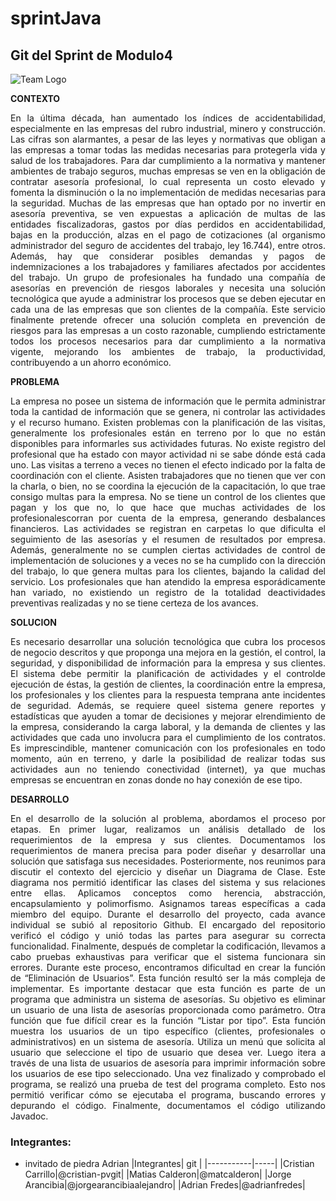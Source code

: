 # sprintJava
## Git del Sprint de Modulo4

![Team Logo](https://user-images.githubusercontent.com/112448130/226374179-2dbadb95-d30b-4fb9-9635-ac43e40ed2ec.png)




**CONTEXTO**

<p align="justify">En la última década, han aumentado los índices de accidentabilidad, especialmente en las empresas del rubro industrial, minero y construcción. Las cifras son alarmantes, a pesar de las leyes y normativas que obligan a las empresas a tomar todas las medidas necesarias para protegerla vida y salud de los trabajadores. Para dar cumplimiento a la normativa y mantener ambientes de trabajo seguros, muchas empresas se ven en la obligación de contratar asesoría profesional, lo cual representa un costo elevado y fomenta la disminución o la no implementación de medidas necesarias para la seguridad. Muchas de las empresas que han optado por no invertir en asesoría preventiva, se ven expuestas a aplicación de multas de las entidades fiscalizadoras, gastos por días perdidos en accidentabilidad, bajas en la producción, alzas en el pago de cotizaciones (al organismo administrador del seguro de accidentes del trabajo, ley 16.744), entre otros. Además, hay que considerar posibles demandas y pagos de indemnizaciones a los trabajadores y familiares afectados por accidentes del trabajo.
Un grupo de profesionales ha fundado una compañía de asesorías en prevención de riesgos laborales y necesita una solución tecnológica que ayude a administrar los procesos que se deben ejecutar en cada una de las empresas que son clientes de la compañía. Este servicio finalmente pretende ofrecer una solución completa en prevención de riesgos para las empresas a un costo razonable, cumpliendo estrictamente todos los procesos necesarios para dar cumplimiento a la normativa vigente, mejorando los ambientes de trabajo, la productividad, contribuyendo a un ahorro económico.</p>

**PROBLEMA**

<p align="justify">La empresa no posee un sistema de información que le permita administrar toda la cantidad de información que se genera, ni controlar las actividades y el recurso humano. Existen problemas con la planificación de las visitas, generalmente los profesionales están en terreno por lo que no están disponibles para informarles sus actividades futuras.
No existe registro del profesional que ha estado con mayor actividad ni se sabe dónde está cada uno. Las visitas a terreno a veces no tienen el efecto indicado por la falta de coordinación con el cliente. Asisten trabajadores que no tienen que ver con la charla, o bien, no se coordina la ejecución de la capacitación, lo que trae consigo multas para la empresa. No se tiene un control de los clientes que pagan y los que no, lo que hace que muchas actividades de los profesionalescorran por cuenta de la empresa, generando desbalances financieros. Las actividades se registran en carpetas lo que dificulta el seguimiento de las asesorías y el resumen de resultados por empresa. Además, generalmente no se cumplen ciertas actividades de control de implementación de soluciones y a veces no se ha cumplido con la dirección del trabajo, lo que genera multas para los clientes, bajando la calidad del servicio. Los profesionales que han atendido la empresa esporádicamente han variado, no existiendo un registro de la totalidad deactividades preventivas realizadas y no se tiene certeza de los avances.</p>

**SOLUCION**

<p align="justify">Es necesario desarrollar una solución tecnológica que cubra los procesos de negocio descritos y que proponga una mejora en la gestión, el control, la seguridad, y disponibilidad de información para la empresa y sus clientes. El sistema debe permitir la planificación de actividades y el controlde ejecución de éstas, la gestión de clientes, la coordinación entre la empresa, los profesionales y los clientes para la respuesta temprana ante incidentes de seguridad. Además, se requiere queel sistema genere reportes y estadísticas que ayuden a tomar de decisiones y mejorar elrendimiento de la empresa, considerando la carga laboral, y la demanda de clientes y las actividades que cada uno involucra para el cumplimiento de los contratos. Es imprescindible, mantener comunicación con los profesionales en todo momento, aún en terreno, y darle la posibilidad de realizar todas sus actividades aun no teniendo conectividad (internet), ya que muchas empresas se encuentran en zonas donde no hay conexión de ese tipo.</p>


**DESARROLLO**

<p align="justify">En el desarrollo de la solución al problema, abordamos el proceso por etapas. En primer lugar, realizamos
un análisis detallado de los requerimientos de la empresa y sus clientes. Documentamos los
requerimientos de manera precisa para poder diseñar y desarrollar una solución que satisfaga sus
necesidades. Posteriormente, nos reunimos para discutir el contexto del ejercicio y diseñar un Diagrama
de Clase. Este diagrama nos permitió identificar las clases del sistema y sus relaciones entre ellas.
Aplicamos conceptos como herencia, abstracción, encapsulamiento y polimorfismo. Asignamos tareas
específicas a cada miembro del equipo.
Durante el desarrollo del proyecto, cada avance individual se subió al repositorio Github. El encargado
del repositorio verificó el código y unió todas las partes para asegurar su correcta funcionalidad.
Finalmente, después de completar la codificación, llevamos a cabo pruebas exhaustivas para verificar
que el sistema funcionara sin errores. Durante este proceso, encontramos dificultad en crear la función
de “Eliminación de Usuarios”. Esta función resultó ser la más compleja de implementar. Es importante
destacar que esta función es parte de un programa que administra un sistema de asesorías. Su objetivo es
eliminar un usuario de una lista de asesorías proporcionada como parámetro.
Otra función que fue difícil crear es la función “Listar por tipo”. Esta función muestra los usuarios de un
tipo específico (clientes, profesionales o administrativos) en un sistema de asesoría. Utiliza un menú que
solicita al usuario que seleccione el tipo de usuario que desea ver. Luego itera a través de una lista de
usuarios de asesoría para imprimir información sobre los usuarios de ese tipo seleccionado.
Una vez finalizado y comprobado el programa, se realizó una prueba de test del programa completo. Esto
nos permitió verificar cómo se ejecutaba el programa, buscando errores y depurando el código.
Finalmente, documentamos el código utilizando Javadoc.</p>

### Integrantes: 
- invitado de piedra Adrian
|Integrantes| git |
|-----------|-----|
|Cristian Carrillo|@cristian-pvgit|
|Matias Calderon|@matcalderon|
|Jorge Arancibia|@jorgearancibiaalejandro|
|Adrian Fredes|@adrianfredes|

